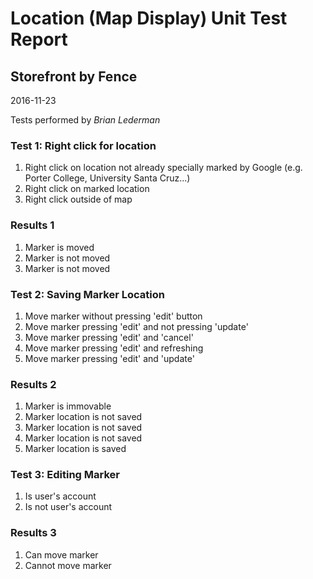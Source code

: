 # Location (Map Display) Unit Test Report
## Storefront by Fence
2016-11-23

Tests performed by *Brian Lederman*

### Test 1: Right click for location
1. Right click on location not already specially marked by Google (e.g. Porter College, University Santa Cruz...)
2. Right click on marked location
3. Right click outside of map

### Results 1
1. Marker is moved
2. Marker is not moved
3. Marker is not moved

### Test 2: Saving Marker Location
1. Move marker without pressing 'edit' button
2. Move marker pressing 'edit' and not pressing 'update'
3. Move marker pressing 'edit' and 'cancel' 
4. Move marker pressing 'edit' and refreshing
5. Move marker pressing 'edit' and 'update'

### Results 2
1. Marker is immovable
2. Marker location is not saved
3. Marker location is not saved
4. Marker location is not saved
5. Marker location is saved

### Test 3: Editing Marker
1. Is user's account
2. Is not user's account

### Results 3
1. Can move marker
2. Cannot move marker
